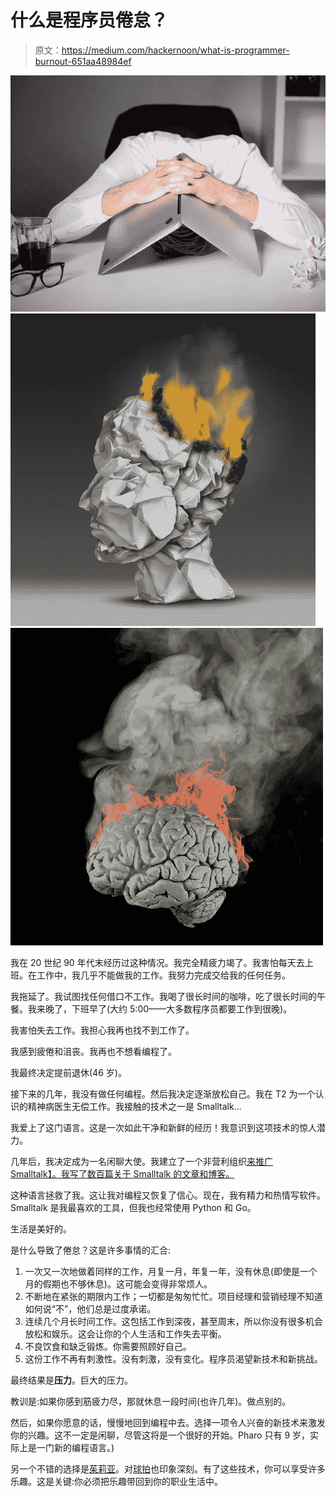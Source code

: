 # 什么是程序员倦怠？

> 原文：<https://medium.com/hackernoon/what-is-programmer-burnout-651aa48984ef>

![](img/b9907990ce24c05a3f11f743b4886893.png)![](img/a1669fcf04fed7a8ed66bc3d7098c9a7.png)![](img/00291511ad7fc68457509078b81474f9.png)

我在 20 世纪 90 年代末经历过这种情况。我完全精疲力竭了。我害怕每天去上班。在工作中，我几乎不能做我的工作。我努力完成交给我的任何任务。

我拖延了。我试图找任何借口不工作。我喝了很长时间的咖啡，吃了很长时间的午餐。我来晚了，下班早了(大约 5:00——大多数程序员都要工作到很晚)。

我害怕失去工作。我担心我再也找不到工作了。

我感到疲倦和沮丧。我再也不想看编程了。

我最终决定提前退休(46 岁)。

接下来的几年，我没有做任何编程。然后我决定逐渐放松自己。我在 T2 为一个认识的精神病医生无偿工作。我接触的技术之一是 Smalltalk…

我爱上了这门语言。这是一次如此干净和新鲜的经历！我意识到这项技术的惊人潜力。

几年后，我决定成为一名闲聊大使。我建立了一个非营利组织[来推广 Smalltalk】。我写了数百篇关于 Smalltalk 的文章和博客。](https://smalltalkrenaissance.wordpress.com/)

这种语言拯救了我。这让我对编程又恢复了信心。现在，我有精力和热情写软件。Smalltalk 是我最喜欢的工具，但我也经常使用 Python 和 Go。

生活是美好的。

是什么导致了倦怠？这是许多事情的汇合:

1.  一次又一次地做着同样的工作，月复一月，年复一年，没有休息(即使是一个月的假期也不够休息)。这可能会变得非常烦人。
2.  不断地在紧张的期限内工作；一切都是匆匆忙忙。项目经理和营销经理不知道如何说“不”，他们总是过度承诺。
3.  连续几个月长时间工作。这包括工作到深夜，甚至周末，所以你没有很多机会放松和娱乐。这会让你的个人生活和工作失去平衡。
4.  不良饮食和缺乏锻炼。你需要照顾好自己。
5.  这份工作不再有刺激性。没有刺激，没有变化。程序员渴望新技术和新挑战。

最终结果是**压力**。巨大的压力。

教训是:如果你感到筋疲力尽，那就休息一段时间(也许几年)。做点别的。

然后，如果你愿意的话，慢慢地回到编程中去。选择一项令人兴奋的新技术来激发你的兴趣。这不一定是闲聊，尽管这将是一个很好的开始。Pharo 只有 9 岁，实际上是一门新的编程语言。)

另一个不错的选择是[茱莉亚](https://julialang.org)。对[球拍](http://racket-lang.org)也印象深刻。有了这些技术，你可以享受许多乐趣。这是关键:你必须把乐趣带回到你的职业生活中。